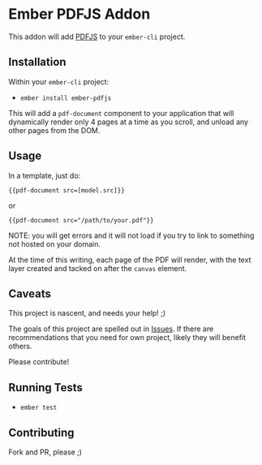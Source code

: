 # Ember PDFJS Addon

This addon will add [PDFJS](https://mozilla.github.io/pdf.js/) to your `ember-cli` project.

## Installation

Within your `ember-cli` project:

* `ember install ember-pdfjs`

This will add a `pdf-document` component to your application that will dynamically render only 4 pages at a time as you scroll, and unload any other pages from the DOM.

## Usage

In a template, just do:

````
{{pdf-document src=[model.src]}}
````
or
````
{{pdf-document src="/path/to/your.pdf"}}
````

NOTE: you will get errors and it will not load if you try to link to something not hosted on your domain.

At the time of this writing, each page of the PDF will render, with the text layer created and tacked on after the `canvas` element.

## Caveats
This project is nascent, and needs your help! ;)

The goals of this project are spelled out in [Issues](https://github.com/mysterlune/ember-pdfjs/issues/2). If there are recommendations that you need for own project, likely they will benefit others.

Please contribute!

## Running Tests

* `ember test`

## Contributing
Fork and PR, please ;)